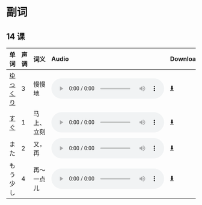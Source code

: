 # 副词

## 14 课

| 单词                           | 声调 | 词义       | Audio                                                                                        | Download                                                            |
| :----------------------------- | :--- | :--------- | :------------------------------------------------------------------------------------------- | :------------------------------------------------------------------ |
| [ゆっくり](./Details/ゆっくり) | 3    | 慢慢地     | <audio src="http://dict.youdao.com/dictvoice?le=jap&audio=ゆっくり&type=3" controls></audio> | [⬇️](http://dict.youdao.com/dictvoice?le=jap&audio=ゆっくり&type=3) |
| [すぐ](./Details/すぐ)         | 1    | 马上、立刻 | <audio src="http://dict.youdao.com/dictvoice?le=jap&audio=すぐ&type=3" controls></audio>     | [⬇️](http://dict.youdao.com/dictvoice?le=jap&audio=すぐ&type=3)     |
| また                           | 2    | 又，再     | <audio src="http://dict.youdao.com/dictvoice?le=jap&audio=また&type=3" controls></audio>     | [⬇️](http://dict.youdao.com/dictvoice?le=jap&audio=また&type=3)     |
| もう少し                       | 4    | 再～一点儿 | <audio src="http://dict.youdao.com/dictvoice?le=jap&audio=もう少し&type=3" controls></audio> | [⬇️](http://dict.youdao.com/dictvoice?le=jap&audio=もう少し&type=3) |
